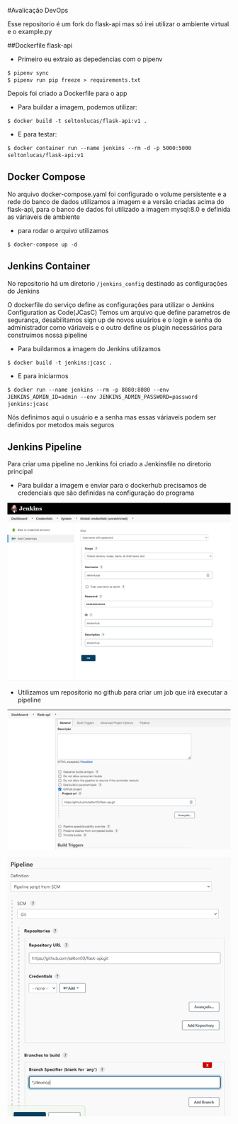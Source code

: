 #Avalicação DevOps

Esse repositorio é um fork do flask-api mas só irei utilizar o ambiente virtual e o example.py

##Dockerfile flask-api

- Primeiro eu extraio as depedencias com o pipenv

``` 
$ pipenv sync
$ pipenv run pip freeze > requirements.txt
```

Depois foi criado a Dockerfile para o app

- Para buildar a imagem, podemos utilizar:

``` 
$ docker build -t seltonlucas/flask-api:v1 .
```

- E para testar:

``` 
$ docker container run --name jenkins --rm -d -p 5000:5000 seltonlucas/flask-api:v1
```

## Docker Compose

No arquivo docker-compose.yaml foi configurado o volume persistente e a rede do banco de dados
utilizamos a imagem e a versão criadas acima do flask-api, para o banco de dados foi utilizado a imagem mysql:8.0 e definida as váriaveis de ambiente

- para rodar o arquivo utilizamos

``` 
$ docker-compose up -d 
```

## Jenkins Container

No repositorio há um diretorio `/jenkins_config` destinado as configurações do Jenkins

O dockerfile do serviço define as configurações para utilizar o Jenkins Configuration as Code(JCasC)
Temos um arquivo que define parametros de segurança, desabilitamos sign up de novos usuários e o login e senha do administrador como váriaveis
e o outro define os plugin necessários para construímos nossa pipeline

- Para buildarmos a imagem do Jenkins utilizamos

``` 
$ docker build -t jenkins:jcasc .
```

- E para iniciarmos 

``` 
$ docker run --name jenkins --rm -p 8080:8080 --env JENKINS_ADMIN_ID=admin --env JENKINS_ADMIN_PASSWORD=password jenkins:jcasc
```

Nós definimos aqui o usuário e a senha mas essas váriaveis podem ser definidos por metodos mais seguros

## Jenkins Pipeline

Para criar uma pipeline no Jenkins foi criado a Jenkinsfile no diretorio principal

- Para buildar a imagem e enviar para o dockerhub precisamos de credenciais que são definidas na configuração do programa

![Credenciais](imgs/jenkins1.png)

- Utilizamos um repositorio no github para criar um job que irá executar a pipeline

![Escolha do repositorio no github](imgs/jenkins2.png)

![Configuração da Pipeline](imgs/jenkins3.png)